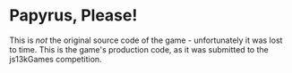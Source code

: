 # Papyrus, Please!

This is *not* the original source code of the game - unfortunately it was lost to time.
This is the game's production code, as it was submitted to the js13kGames competition.